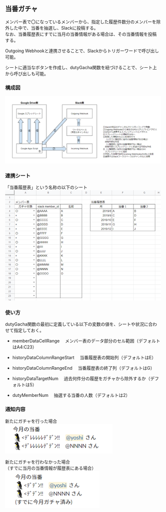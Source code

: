 ## 当番ガチャ
メンバー表で〇になっているメンバーから、指定した履歴件数分のメンバーを除外した中で、当番を抽選し、Slackに投稿する。  
なお、当番履歴表にすでに当月の当番情報がある場合は、その当番情報を投稿する。

Outgoing Webhookと連携させることで、Slackからトリガーワードで呼び出し可能。

シートに適当なボタンを作成し、dutyGacha関数を紐づけることで、シート上から呼び出しも可能。

### 構成図
<img src="./architecture.png">

### 連携シート
「当番履歴表」という名称の以下のシート  
<img src="./sheet.png">

### 使い方
dutyGacha関数の最初に定義している以下の変数の値を、シートや状況に合わせて指定しておく。

- memberDataCellRange
　メンバー表のデータ部分のセル範囲（デフォルトはA4:C23）

- historyDataColumnRangeStart
　当番履歴表の開始列（デフォルトはE）

- historyDataColumnRangeEnd
　当番履歴表の終了列（デフォルトはG）

- historyDataTargetNum
　過去何件分の履歴をガチャから除外するか（デフォルトは5）

- dutyMemberNum
　抽選する当番の人数（デフォルトは2）

### 通知内容
新たにガチャを行った場合
<img src="./result-gacha.png">

新たにガチャを行わなかった場合  
（すでに当月の当番情報が履歴表にある場合）
<img src="./result-no-gacha.png">

